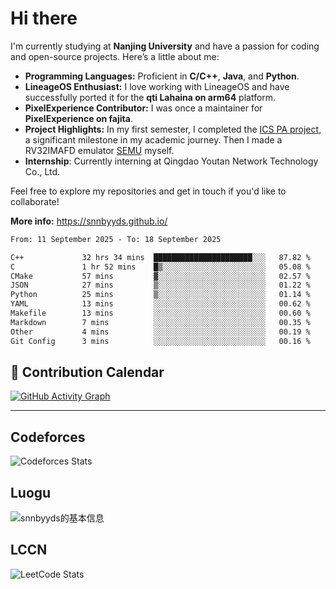 # Hi there

I'm currently studying at **Nanjing University** and have a passion for coding and open-source projects. Here’s a little about me:

- **Programming Languages:** Proficient in **C/C++**, **Java**, and **Python**.
- **LineageOS Enthusiast:** I love working with LineageOS and have successfully ported it for the **qti Lahaina on arm64** platform.
- **PixelExperience Contributor:** I was once a maintainer for **PixelExperience on fajita**.
- **Project Highlights:** In my first semester, I completed the [ICS PA project](https://nju-projectn.github.io/ics-pa-gitbook/ics2024/), a significant milestone in my academic journey. Then I made a RV32IMAFD emulator [SEMU](https://github.com/snnbyyds/semu) myself.
- **Internship**: Currently interning at Qingdao Youtan Network Technology Co., Ltd.

Feel free to explore my repositories and get in touch if you'd like to collaborate!

**More info:** https://snnbyyds.github.io/

<!--START_SECTION:waka-->

```txt
From: 11 September 2025 - To: 18 September 2025

C++             32 hrs 34 mins  ██████████████████████░░░   87.82 %
C               1 hr 52 mins    █▒░░░░░░░░░░░░░░░░░░░░░░░   05.08 %
CMake           57 mins         ▓░░░░░░░░░░░░░░░░░░░░░░░░   02.57 %
JSON            27 mins         ▒░░░░░░░░░░░░░░░░░░░░░░░░   01.22 %
Python          25 mins         ▒░░░░░░░░░░░░░░░░░░░░░░░░   01.14 %
YAML            13 mins         ░░░░░░░░░░░░░░░░░░░░░░░░░   00.62 %
Makefile        13 mins         ░░░░░░░░░░░░░░░░░░░░░░░░░   00.60 %
Markdown        7 mins          ░░░░░░░░░░░░░░░░░░░░░░░░░   00.35 %
Other           4 mins          ░░░░░░░░░░░░░░░░░░░░░░░░░   00.19 %
Git Config      3 mins          ░░░░░░░░░░░░░░░░░░░░░░░░░   00.16 %
```

<!--END_SECTION:waka-->

## 📅 Contribution Calendar

[![GitHub Activity Graph](https://github-readme-activity-graph.vercel.app/graph?username=snnbyyds&theme=react-dark)](https://github.com/snnbyyds)

---

## Codeforces
![Codeforces Stats](https://codeforces-readme-stats.vercel.app/api/card?username=snnbyyds)

## Luogu
![snnbyyds的基本信息](https://luogu-card.vercel.app/about?id=1560631)

## LCCN
![LeetCode Stats](https://leetcard.jacoblin.cool/snnbyyds?theme=light&font=Fuzzy%20Bubbles&site=cn)
